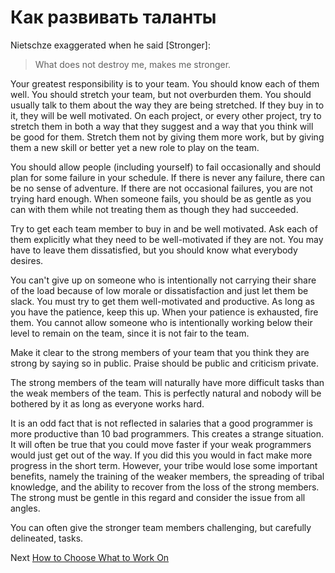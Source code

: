 # Как развивать таланты

Nietschze exaggerated when he said [Stronger]:

> What does not destroy me, makes me stronger.

Your greatest responsibility is to your team. You should know each of them well. You should stretch your team, but not overburden them. You should usually talk to them about the way they are being stretched. If they buy in to it, they will be well motivated. On each project, or every other project, try to stretch them in both a way that they suggest and a way that you think will be good for them. Stretch them not by giving them more work, but by giving them a new skill or better yet a new role to play on the team.

You should allow people (including yourself) to fail occasionally and should plan for some failure in your schedule. If there is never any failure, there can be no sense of adventure. If there are not occasional failures, you are not trying hard enough. When someone fails, you should be as gentle as you can with them while not treating them as though they had succeeded.

Try to get each team member to buy in and be well motivated. Ask each of them explicitly what they need to be well-motivated if they are not. You may have to leave them dissatisfied, but you should know what everybody desires.

You can't give up on someone who is intentionally not carrying their share of the load because of low morale or dissatisfaction and just let them be slack. You must try to get them well-motivated and productive. As long as you have the patience, keep this up. When your patience is exhausted, fire them. You cannot allow someone who is intentionally working below their level to remain on the team, since it is not fair to the team.

Make it clear to the strong members of your team that you think they are strong by saying so in public. Praise should be public and criticism private.

The strong members of the team will naturally have more difficult tasks than the weak members of the team. This is perfectly natural and nobody will be bothered by it as long as everyone works hard.

It is an odd fact that is not reflected in salaries that a good programmer is more productive than 10 bad programmers. This creates a strange situation. It will often be true that you could move faster if your weak programmers would just get out of the way. If you did this you would in fact make more progress in the short term. However, your tribe would lose some important benefits, namely the training of the weaker members, the spreading of tribal knowledge, and the ability to recover from the loss of the strong members. The strong must be gentle in this regard and consider the issue from all angles.

You can often give the stronger team members challenging, but carefully delineated, tasks.

Next [How to Choose What to Work On](02-How-to-Choose-What-to-Work-On.md)
